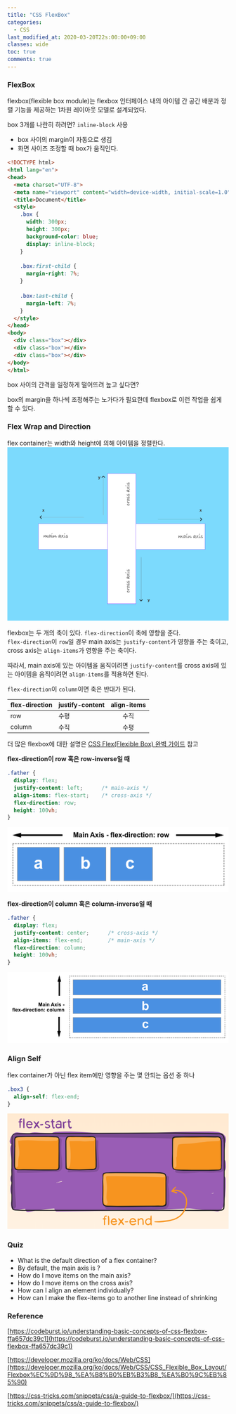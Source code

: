 ```yaml
---
title: "CSS FlexBox"
categories:
  - CSS
last_modified_at: 2020-03-20T22s:00:00+09:00
classes: wide
toc: true
comments: true
---
```

### FlexBox
flexbox(flexible box module)는 flexbox 인터페이스 내의 아이템 간 공간 배분과 정렬 기능을 제공하는 1차원 레이아웃 모델로 설계되었다.

box 3개를 나란히 하려면? `inline-block` 사용
- box 사이의 margin이 자동으로 생김
- 화면 사이즈 조정할 때 box가 움직인다.

```html
<!DOCTYPE html>
<html lang="en">
<head>
  <meta charset="UTF-8">
  <meta name="viewport" content="width=device-width, initial-scale=1.0">
  <title>Document</title>
  <style>
    .box {
      width: 300px;
      height: 300px;
      background-color: blue;
      display: inline-block;
    }

    .box:first-child {
      margin-right: 7%;
    }

    .box:last-child {
      margin-left: 7%;
    }
  </style>
</head>
<body>
  <div class="box"></div>
  <div class="box"></div>
  <div class="box"></div>
</body>
</html>
```

box 사이의 간격을 일정하게 떨어뜨려 높고 싶다면?

box의 margin을 하나씩 조정해주는 노가다가 필요한데 flexbox로 이런 작업을 쉽게 할 수 있다.


### Flex Wrap and Direction
flex container는 width와 height에 의해 아이템을 정렬한다.
![주석 2020-03-21 233558](/assets/images//주석%202020-03-21%20233558.png)

flexbox는 두 개의 축이 있다. `flex-direction`이 축에 영향을 준다.      
`flex-direction`이 `row`일 경우 main axis는 `justify-content`가 영향을 주는 축이고, cross axis는 `align-items`가 영향을 주는 축이다.

따라서, main axis에 있는 아이템을 움직이려면 `justify-content`를 cross axis에 있는 아이템을 움직이려면 `align-items`를 적용하면 된다.

`flex-direction`이 `column`이면 축은 반대가 된다.

| flex-direction | justify-content | align-items |
|:--------|:--------|:-------:|
| row   | 수평   | 수직   |
| column   | 수직   | 수평   |

더 많은 flexbox에 대한 설명은 [CSS Flex(Flexible Box) 완벽 가이드](https://heropy.blog/2018/11/24/css-flexible-box/) 참고

**flex-direction이 row 혹은 row-inverse일 때**
```css
.father {
  display: flex;
  justify-content: left;      /* main-axis */
  align-items: flex-start;    /* cross-axis */
  flex-direction: row;     
  height: 100vh;
}
```
![Basics1](/assets/images//Basics1.png)

**flex-direction이 column 혹은 column-inverse일 때**
```css
.father {
  display: flex;
  justify-content: center;      /* cross-axis */
  align-items: flex-end;        /* main-axis */
  flex-direction: column;    
  height: 100vh;
}
```
![Basics2](/assets/images//Basics2.png)

### Align Self
flex container가 아닌 flex item에만 영향을 주는 몇 안되는 옵션 중 하나
```css
.box3 {
  align-self: flex-end;
}
```

![주석 2020-03-22 004259](/assets/images//주석%202020-03-22%20004259.png)

### Quiz
- What is the default direction of a flex container?
- By default, the main axis is ?
- How do I move items on the main axis?
- How do I move items on the cross axis?
- How can I align an element individually?
- How can I make the flex-items go to another line instead of shrinking

### Reference
[https://codeburst.io/understanding-basic-concepts-of-css-flexbox-ffa657dc39c1](https://codeburst.io/understanding-basic-concepts-of-css-flexbox-ffa657dc39c1)

[https://developer.mozilla.org/ko/docs/Web/CSS](https://developer.mozilla.org/ko/docs/Web/CSS/CSS_Flexible_Box_Layout/Flexbox%EC%9D%98_%EA%B8%B0%EB%B3%B8_%EA%B0%9C%EB%85%90)

[https://css-tricks.com/snippets/css/a-guide-to-flexbox/](https://css-tricks.com/snippets/css/a-guide-to-flexbox/)
